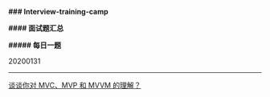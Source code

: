 **### Interview-training-camp**

**#### 面试题汇总**

**##### 每日一题**

20200131

---

[ 谈谈你对 MVC、MVP 和 MVVM 的理解？](https://github.com/Marslay7/Interview-training-camp/blob/master/vue/20200127.md " 谈谈你对MVC、MVP和MVVM的理解？")

